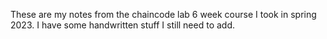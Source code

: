 These are my notes from the chaincode lab 6 week course I took in spring 2023.  I have some handwritten stuff I still need to add.
